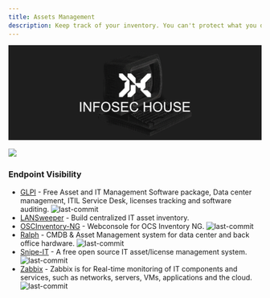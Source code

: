 ```yaml
---
title: Assets Management
description: Keep track of your inventory. You can't protect what you don't see.
---
```


![](/assets/headers/header-logo.png)

![](https://img.shields.io/badge/Tools%20%26%20Resources%20Available-6-757575?style=for-the-badge)


### Endpoint Visibility

* [GLPI](https://github.com/glpi-project/glpi) - Free Asset and IT Management Software package, Data center management, ITIL Service Desk, licenses tracking and software auditing. ![last-commit](https://img.shields.io/github/last-commit/glpi-project/glpi?style=flat)
* [LANSweeper](https://www.lansweeper.com/) - Build centralized IT asset inventory. 
* [OSCInventory-NG](https://github.com/OCSInventory-NG/OCSInventory-ocsreports) - Webconsole for OCS Inventory NG. ![last-commit](https://img.shields.io/github/last-commit/OCSInventory-NG/OCSInventory-ocsreports?style=flat)
* [Ralph](https://github.com/allegro/ralph) - CMDB & Asset Management system for data center and back office hardware. ![last-commit](https://img.shields.io/github/last-commit/allegro/ralph?style=flat)
* [Snipe-IT](https://github.com/snipe/snipe-it) - A free open source IT asset/license management system. ![last-commit](https://img.shields.io/github/last-commit/snipe/snipe-it?style=flat)
* [Zabbix](https://github.com/zabbix/zabbix) - Zabbix is for Real-time monitoring of IT components and services, such as networks, servers, VMs, applications and the cloud. ![last-commit](https://img.shields.io/github/last-commit/zabbix/zabbix?style=flat)